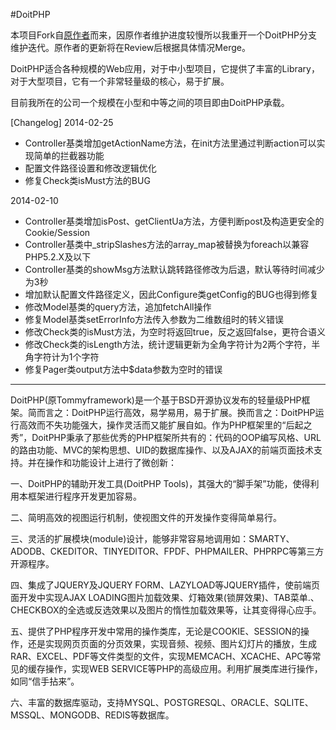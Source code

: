 #DoitPHP

本项目Fork自[原作者](https://github.com/doitphp/doitphp)而来，因原作者维护进度较慢所以我重开一个DoitPHP分支维护迭代。原作者的更新将在Review后根据具体情况Merge。

DoitPHP适合各种规模的Web应用，对于中小型项目，它提供了丰富的Library，对于大型项目，它有一个非常轻量级的核心，易于扩展。

目前我所在的公司一个规模在小型和中等之间的项目即由DoitPHP承载。

[Changelog]
2014-02-25
- Controller基类增加getActionName方法，在init方法里通过判断action可以实现简单的拦截器功能
- 配置文件路径设置和修改逻辑优化
- 修复Check类isMust方法的BUG


2014-02-10
- Controller基类增加isPost、getClientUa方法，方便判断post及构造更安全的Cookie/Session
- Controller基类中_stripSlashes方法的array_map被替换为foreach以兼容PHP5.2.X及以下
- Controller基类的showMsg方法默认跳转路径修改为后退，默认等待时间减少为3秒
- 增加默认配置文件路径定义，因此Configure类getConfig的BUG也得到修复
- 修改Model基类的query方法，追加fetchAll操作
- 修复Model基类setErrorInfo方法传入参数为二维数组时的转义错误
- 修改Check类的isMust方法，为空时将返回true，反之返回false，更符合语义
- 修改Check类的isLength方法，统计逻辑更新为全角字符计为2两个字符，半角字符计为1个字符
- 修复Pager类output方法中$data参数为空时的错误


----


DoitPHP(原Tommyframework)是一个基于BSD开源协议发布的轻量级PHP框架。简而言之：DoitPHP运行高效，易学易用，易于扩展。换而言之：DoitPHP运行高效而不失功能强大，操作灵活而又能扩展自如。作为PHP框架里的“后起之秀”，DoitPHP秉承了那些优秀的PHP框架所共有的：代码的OOP编写风格、URL的路由功能、MVC的架构思想、UID的数据库操作、以及AJAX的前端页面技术支持。并在操作和功能设计上进行了微创新：

一、DoitPHP的辅助开发工具(DoitPHP Tools)，其强大的“脚手架”功能，使得利用本框架进行程序开发更加容易。

二、简明高效的视图运行机制，使视图文件的开发操作变得简单易行。

三、灵活的扩展模块(module)设计，能够非常容易地调用如：SMARTY、ADODB、CKEDITOR、TINYEDITOR、FPDF、PHPMAILER、PHPRPC等第三方开源程序。

四、集成了JQUERY及JQUERY FORM、LAZYLOAD等JQUERY插件，使前端页面开发中实现AJAX LOADING图片加载效果、灯箱效果(锁屏效果)、TAB菜单.、CHECKBOX的全选或反选效果以及图片的惰性加载效果等，让其变得得心应手。

五、提供了PHP程序开发中常用的操作类库，无论是COOKIE、SESSION的操作，还是实现网页页面的分页效果，实现音频、视频、图片幻灯片的播放，生成RAR、EXCEL、PDF等文件类型的文件，实现MEMCACH、XCACHE、APC等常见的缓存操作，实现WEB SERVICE等PHP的高级应用。利用扩展类库进行操作，如同“信手拈来”。

六、丰富的数据库驱动，支持MYSQL、POSTGRESQL、ORACLE、SQLITE、MSSQL、MONGODB、REDIS等数据库。

